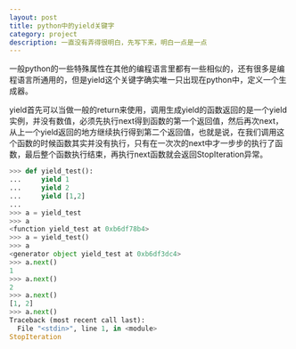 ```yaml
---
layout: post
title: python中的yield关键字
category: project
description: 一直没有弄得很明白，先写下来，明白一点是一点
---
```


一般python的一些特殊属性在其他的编程语言里都有一些相似的，还有很多是编程语言所通用的，但是yield这个关键字确实唯一只出现在python中，定义一个生成器。

yield首先可以当做一般的return来使用，调用生成yield的函数返回的是一个yield实例，并没有数值，必须先执行next得到函数的第一个返回值，然后再次next，从上一个yield返回的地方继续执行得到第二个返回值，也就是说，在我们调用这个函数的时候函数其实并没有执行，只有在一次次的next中才一步步的执行了函数，最后整个函数执行结束，再执行next函数就会返回StopIteration异常。

``` python
>>> def yield_test():
...     yield 1
...     yield 2
...     yield [1,2]
... 
>>> a = yield_test
>>> a
<function yield_test at 0xb6df78b4>
>>> a = yield_test()
>>> a
<generator object yield_test at 0xb6df3dc4>
>>> a.next()
1
>>> a.next()
2
>>> a.next()
[1, 2]
>>> a.next()
Traceback (most recent call last):
  File "<stdin>", line 1, in <module>
StopIteration

```